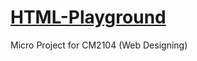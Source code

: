 # [HTML-Playground](https://yp-gpp.github.io/HTML-Playground)
Micro Project for CM2104 (Web Designing)
